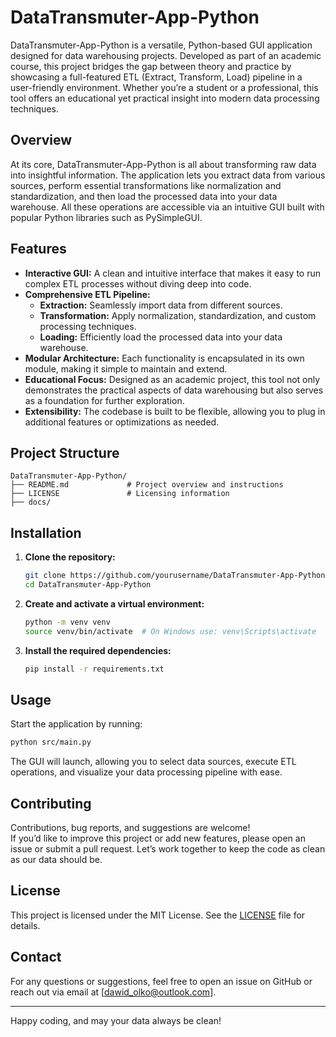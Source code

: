# DataTransmuter-App-Python

DataTransmuter-App-Python is a versatile, Python-based GUI application designed for data warehousing projects. Developed as part of an academic course, this project bridges the gap between theory and practice by showcasing a full-featured ETL (Extract, Transform, Load) pipeline in a user-friendly environment. Whether you’re a student or a professional, this tool offers an educational yet practical insight into modern data processing techniques.
 
## Overview

At its core, DataTransmuter-App-Python is all about transforming raw data into insightful information. The application lets you extract data from various sources, perform essential transformations like normalization and standardization, and then load the processed data into your data warehouse. All these operations are accessible via an intuitive GUI built with popular Python libraries such as PySimpleGUI.

## Features

- **Interactive GUI:** A clean and intuitive interface that makes it easy to run complex ETL processes without diving deep into code.
- **Comprehensive ETL Pipeline:** 
  - **Extraction:** Seamlessly import data from different sources.
  - **Transformation:** Apply normalization, standardization, and custom processing techniques.
  - **Loading:** Efficiently load the processed data into your data warehouse.
- **Modular Architecture:** Each functionality is encapsulated in its own module, making it simple to maintain and extend.
- **Educational Focus:** Designed as an academic project, this tool not only demonstrates the practical aspects of data warehousing but also serves as a foundation for further exploration.
- **Extensibility:** The codebase is built to be flexible, allowing you to plug in additional features or optimizations as needed.

## Project Structure

``` 
DataTransmuter-App-Python/ 
├── README.md             # Project overview and instructions
├── LICENSE               # Licensing information
├── docs/
```

## Installation

1. **Clone the repository:**

   ```bash
   git clone https://github.com/yourusername/DataTransmuter-App-Python.git
   cd DataTransmuter-App-Python
   ```

2. **Create and activate a virtual environment:**
   ```bash
   python -m venv venv
   source venv/bin/activate  # On Windows use: venv\Scripts\activate
   ```

3. **Install the required dependencies:**
   ```bash
   pip install -r requirements.txt
   ```

## Usage

Start the application by running:
```bash
python src/main.py
```
The GUI will launch, allowing you to select data sources, execute ETL operations, and visualize your data processing pipeline with ease.

## Contributing

Contributions, bug reports, and suggestions are welcome!  
If you’d like to improve this project or add new features, please open an issue or submit a pull request. Let’s work together to keep the code as clean as our data should be.

## License

This project is licensed under the MIT License. See the [LICENSE](LICENSE) file for details.

## Contact

For any questions or suggestions, feel free to open an issue on GitHub or reach out via email at [dawid_olko@outlook.com].

---

Happy coding, and may your data always be clean!

